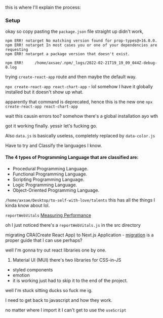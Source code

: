 <!-- prettier-ignore -->
this is where I'll explain the process:

### Setup

okay so copy pasting the `package.json` file straight up didn't work,

```
npm ERR! notarget No matching version found for prop-types@>16.0.0.
npm ERR! notarget In most cases you or one of your dependencies are requesting
npm ERR! notarget a package version that doesn't exist.

npm ERR!     /home/axsae/.npm/_logs/2022-02-21T19_19_09_044Z-debug-0.log
```

trying `create-react-app` route and then maybe the default way.

`npx create-react-app react-chart-app` - lol somehow I have it globally installed but it doesn't show up what.

apparently that command is deprecated, hence this is the new one
`npx create-react-app react-chart-app`

wait this causin errors too? somehow there's a global installation ayo wth

got it working finally. yessir let's fucking go.

Also `data.js` is basically useless, completely replaced by `data-color.js`

Have to try and Classify the languages I know.

#### The 4 types of Programming Language that are classified are:

- Procedural Programming Language.
- Functional Programming Language.
- Scripting Programming Language.
- Logic Programming Language.
- Object-Oriented Programming Language.

`/home/axsae/Desktop/to-self-with-love/talents` this has all the things I kinda know about lol.

`reportWebVitals`
[Measuring Performance](https://create-react-app.dev/docs/measuring-performance/)

oh I just noticed there's a `reportWebVitals.js` in the src directory

migrating CRA(Create React App) to Next.js Application - [migration](https://nextjs.org/docs/migrating/from-create-react-app)
is a proper guide that I can use perhaps?

well I'm gonna try out react libraries one by one.

1. Material UI (MUI)
   there's two libraries for CSS-in-JS

- styled components
- emotion
- it is working just had to skip it to the end of the project.




well I'm stuck sitting ducks so fuck me ig.

I need to get back to javascript and how they work.

no matter where I import it I can't get to use the `useScript`